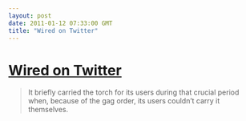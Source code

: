 ```yaml
---
layout: post
date: 2011-01-12 07:33:00 GMT
title: "Wired on Twitter"
---
```

# [Wired on Twitter](http://www.wired.com/threatlevel/2011/01/twitter/)

> It briefly carried the torch for its users during that crucial period when, because of the gag order, its users couldn’t carry it themselves.